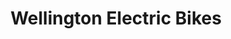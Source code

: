---
title: "Wellington Electric Bikes"
url: /pipitea-wellington/wellington-electric-bikes/
shop: Fahrrad
---